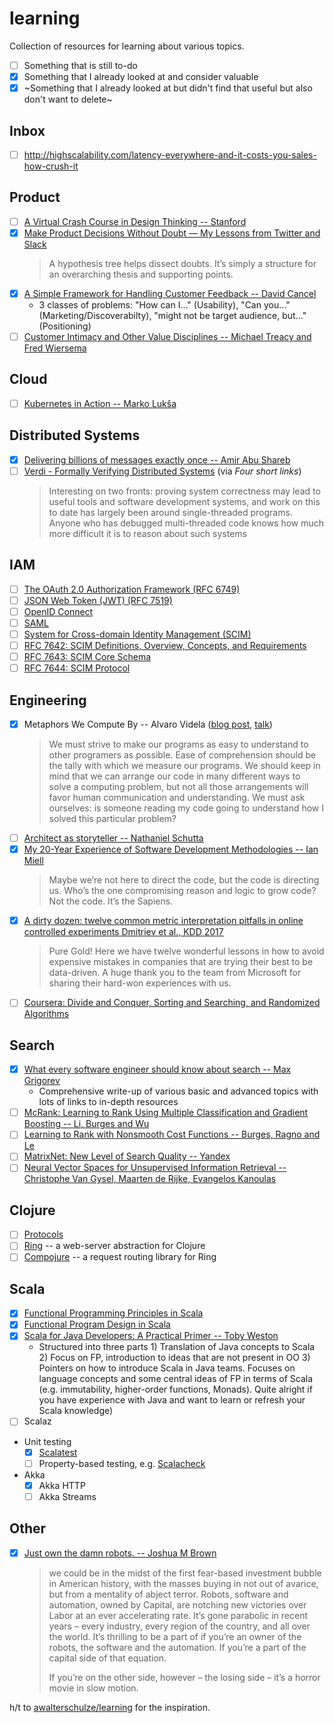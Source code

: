 # learning
Collection of resources for learning about various topics.

* [ ] Something that is still to-do
* [x] Something that I already looked at and consider valuable
* [x] ~Something that I already looked at but didn't find that useful but also don't want to delete~

## Inbox
* [ ] http://highscalability.com/latency-everywhere-and-it-costs-you-sales-how-crush-it

## Product
* [ ] [A Virtual Crash Course in Design Thinking -- Stanford](https://dschool.stanford.edu/resources-collections/a-virtual-crash-course-in-design-thinking)
* [x] [Make Product Decisions Without Doubt — My Lessons from Twitter and Slack](http://firstround.com/review/make-product-decisions-without-doubt-my-lessons-from-twitter-and-slack/)
  > A hypothesis tree helps dissect doubts. It’s simply a structure for an overarching thesis and supporting points.
* [x] [A Simple Framework for Handling Customer Feedback -- David Cancel](https://www.drift.com/blog/customer-feedback-framework/)
  - 3 classes of problems: "How can I..." (Usability), "Can you..." (Marketing/Discoverabilty), "might not be target audience, but..." (Positioning)
* [ ] [Customer Intimacy and Other Value Disciplines -- Michael Treacy and Fred Wiersema](https://hbr.org/1993/01/customer-intimacy-and-other-value-disciplines)

## Cloud
* [ ] [Kubernetes in Action -- Marko Lukša](https://www.safaribooksonline.com/library/view/kubernetes-in-action/9781617293726/)

## Distributed Systems
* [x] [Delivering billions of messages exactly once -- Amir Abu Shareb](https://segment.com/blog/exactly-once-delivery/)
* [ ] [Verdi - Formally Verifying Distributed Systems](http://verdi.uwplse.org/) (via _Four short links_)
  > Interesting on two fronts: proving system correctness may lead to useful 
  > tools and software development systems, and work on this to date has largely 
  > been around single-threaded programs. Anyone who has debugged multi-threaded 
  > code knows how much more difficult it is to reason about such systems

## IAM
* [ ] [The OAuth 2.0 Authorization Framework (RFC 6749)](https://tools.ietf.org/html/rfc6749)
* [ ] [JSON Web Token (JWT) (RFC 7519)](https://tools.ietf.org/html/rfc7519)
* [ ] [OpenID Connect](https://openid.net/developers/specs/)
* [ ] [SAML](http://saml.xml.org/saml-specifications)
* [ ] [System for Cross-domain Identity Management (SCIM)](http://www.simplecloud.info/)
* [ ] [RFC 7642: SCIM Definitions, Overview, Concepts, and Requirements](https://tools.ietf.org/html/rfc7642)
* [ ] [RFC 7643: SCIM Core Schema](https://tools.ietf.org/html/rfc7643)
* [ ] [RFC 7644: SCIM Protocol](https://tools.ietf.org/html/rfc7644)

## Engineering
* [x] Metaphors We Compute By -- Alvaro Videla ([blog post](http://alvaro-videla.com/2017/01/metaphors-we-code-by.html), [talk](https://www.youtube.com/watch?v=okUmXP1vAic))
  > We must strive to make our programs as easy to understand to other programers 
  > as possible. Ease of comprehension should be the tally with which we measure 
  > our programs. We should keep in mind that we can arrange our code in many 
  > different ways to solve a computing problem, but not all those arrangements 
  > will favor human communication and understanding. We must ask ourselves: is 
  > someone reading my code going to understand how I solved this particular 
  > problem?
* [ ] [Architect as storyteller -- Nathaniel Schutta](https://www.oreilly.com/ideas/architect-as-storyteller)
* [x] [My 20-Year Experience of Software Development Methodologies -- Ian Miell](https://zwischenzugs.com/2017/10/15/my-20-year-experience-of-software-development-methodologies/)
  > Maybe we’re not here to direct the code, but the code is directing us. Who’s the one compromising reason and logic to grow code? Not the code. It’s the Sapiens.
* [x] [A dirty dozen: twelve common metric interpretation pitfalls in online controlled experiments Dmitriev et al., KDD 2017](https://blog.acolyer.org/2017/09/25/a-dirty-dozen-twelve-common-metric-interpretation-pitfalls-in-online-controlled-experiments/)
  > Pure Gold! Here we have twelve wonderful lessons in how to avoid expensive mistakes in companies that are trying their best to be data-driven. A huge thank you to the team from Microsoft for sharing their hard-won experiences with us.
* [ ] [Coursera: Divide and Conquer, Sorting and Searching, and Randomized Algorithms](https://www.coursera.org/learn/algorithms-divide-conquer)

## Search
* [x] [What every software engineer should know about search -- Max Grigorev](https://medium.com/startup-grind/what-every-software-engineer-should-know-about-search-27d1df99f80d)
  - Comprehensive write-up of various basic and advanced topics with lots of links to in-depth resources
* [ ] [McRank: Learning to Rank Using Multiple Classification and Gradient Boosting -- Li, Burges and Wu](https://papers.nips.cc/paper/3270-mcrank-learning-to-rank-using-multiple-classification-and-gradient-boosting.pdf)
* [ ] [Learning to Rank with Nonsmooth Cost Functions -- Burges, Ragno and Le](https://www.microsoft.com/en-us/research/wp-content/uploads/2016/02/lambdarank.pdf)
* [ ] [MatrixNet: New Level of Search Quality -- Yandex](https://yandex.com/company/technologies/matrixnet/)
* [ ] [Neural Vector Spaces for Unsupervised Information Retrieval -- Christophe Van Gysel, Maarten de Rijke, Evangelos Kanoulas](https://arxiv.org/abs/1708.02702)

## Clojure
* [ ] [Protocols](https://clojure.org/reference/protocols)
* [ ] [Ring](https://github.com/ring-clojure/ring) -- a web-server abstraction for Clojure
* [ ] [Compojure](https://github.com/weavejester/compojure) -- a request routing library for Ring

## Scala
* [x] [Functional Programming Principles in Scala](https://www.coursera.org/learn/progfun1)
* [x] [Functional Program Design in Scala](https://www.coursera.org/learn/progfun2)
* [x] [Scala for Java Developers: A Practical Primer -- Toby Weston](https://www.safaribooksonline.com/library/view/scala-for-java/9781484231081/) 
  - Structured into three parts 1) Translation of Java concepts to Scala 2) Focus on FP, introduction to ideas that are not present in OO 3) Pointers on how to introduce Scala in Java teams. Focuses on language concepts and some central ideas of FP in terms of Scala (e.g. immutability, higher-order functions, Monads). Quite alright if you have experience with Java and want to learn or refresh your Scala knowledge)
* [ ] Scalaz
* Unit testing
  * [x] [Scalatest](http://www.scalatest.org/)
  * [ ] Property-based testing, e.g. [Scalacheck](http://www.scalacheck.org/)
* Akka
  * [x] Akka HTTP
  * [ ] Akka Streams

## Other
* [x] [Just own the damn robots. -- Joshua M Brown](http://thereformedbroker.com/2017/10/16/just-own-the-damn-robots/)
  > we could be in the midst of the first fear-based investment bubble in American history, with the masses buying in not out of avarice, but from a mentality of abject terror. Robots, software and automation, owned by Capital, are notching new victories over Labor at an ever accelerating rate. It’s gone parabolic in recent years – every industry, every region of the country, and all over the world. It’s thrilling to be a part of if you’re an owner of the robots, the software and the automation. If you’re a part of the capital side of that equation.
  >
  > If you’re on the other side, however – the losing side – it’s a horror movie in slow motion.

h/t to [awalterschulze/learning](//github.com/awalterschulze/learning) for the inspiration.
